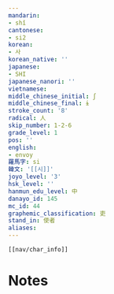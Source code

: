 ```yaml
---
mandarin:
- shǐ
cantonese:
- si2
korean:
- 사
korean_native: ''
japanese:
- SHI
japanese_nanori: ''
vietnamese:
middle_chinese_initial: ʃ
middle_chinese_final: ɨ
stroke_count: '8'
radical: 人
skip_number: 1-2-6
grade_level: 1
pos: ''
english:
- envoy
羅馬字: si
韓文: '[[시]]'
joyo_level: '3'
hsk_level: ''
hanmun_edu_level: 中
danayo_id: 145
mc_id: 44
graphemic_classification: 吏
stand_in: 使者
aliases:
---
```

```meta-bind-embed
[[nav/char_info]]
```

# Notes
